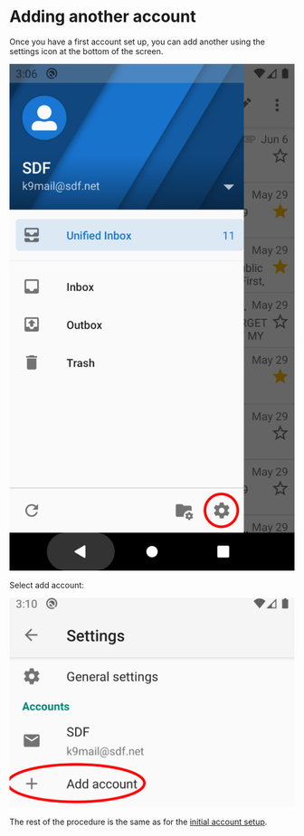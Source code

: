 # Adding another account

Once you have a first account set up, you can add another using the settings icon at the bottom
of the screen.

![settings icon](img/settings_select.png)

Select add account:

![add account](img/add_account.png)

The rest of the procedure is the same as for the [initial account setup](add.md).

